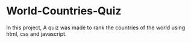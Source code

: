 # World-Countries-Quiz
In this project, A quiz was made to rank the countries of the world using html, css and javascript.
